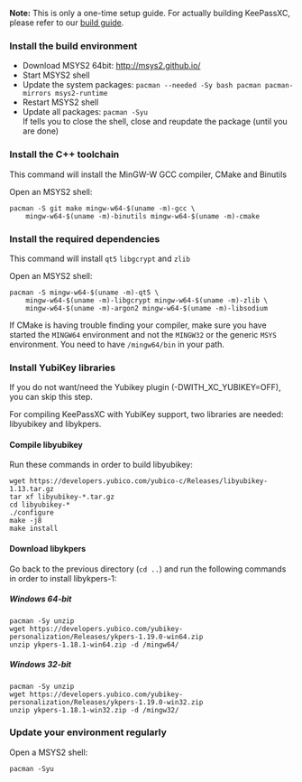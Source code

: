**Note:** This is only a one-time setup guide. For actually building KeePassXC, please refer to our [build guide](Building-KeePassXC).

### Install the build environment

* Download MSYS2 64bit: http://msys2.github.io/
* Start MSYS2 shell
* Update the system packages: `pacman --needed -Sy bash pacman pacman-mirrors msys2-runtime`
* Restart MSYS2 shell
* Update all packages: `pacman -Syu` <br/>If tells you to close the shell, close and reupdate the package (until you are done)

### Install the C++ toolchain

This command will install the MinGW-W GCC compiler, CMake and Binutils

Open an MSYS2 shell:

```
pacman -S git make mingw-w64-$(uname -m)-gcc \
    mingw-w64-$(uname -m)-binutils mingw-w64-$(uname -m)-cmake
```

### Install the required dependencies

This command will install `qt5` `libgcrypt` and `zlib`

Open an MSYS2 shell:

```
pacman -S mingw-w64-$(uname -m)-qt5 \
    mingw-w64-$(uname -m)-libgcrypt mingw-w64-$(uname -m)-zlib \
    mingw-w64-$(uname -m)-argon2 mingw-w64-$(uname -m)-libsodium
```

If CMake is having trouble finding your compiler, make sure you have started the `MINGW64` environment and not the `MINGW32` or the generic `MSYS` environment. You need to have `/mingw64/bin` in your path.

### Install YubiKey libraries
If you do not want/need the Yubikey plugin (-DWITH_XC_YUBIKEY=OFF), you can skip this step.

For compiling KeePassXC with YubiKey support, two libraries are needed: libyubikey and libykpers.

#### Compile libyubikey
Run these commands in order to build libyubikey:
```
wget https://developers.yubico.com/yubico-c/Releases/libyubikey-1.13.tar.gz
tar xf libyubikey-*.tar.gz
cd libyubikey-*
./configure
make -j8
make install
```

#### Download libykpers
Go back to the previous directory (`cd ..`) and run the following commands in order to install libykpers-1:

##### Windows 64-bit
```
pacman -Sy unzip
wget https://developers.yubico.com/yubikey-personalization/Releases/ykpers-1.19.0-win64.zip
unzip ykpers-1.18.1-win64.zip -d /mingw64/
```

##### Windows 32-bit
```
pacman -Sy unzip
wget https://developers.yubico.com/yubikey-personalization/Releases/ykpers-1.19.0-win32.zip
unzip ykpers-1.18.1-win32.zip -d /mingw32/
```

### Update your environment regularly

Open a MSYS2 shell:

```
pacman -Syu
```
